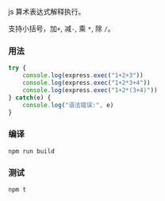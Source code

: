 

js 算术表达式解释执行。

支持小括号，加`+`, 减`-`, 乘 `*`, 除 `/`。


### 用法

```js
try {
    console.log(express.exec("1+2+3"))
    console.log(express.exec("1+2*3+4"))
    console.log(express.exec("1+2*(3+4)"))
} catch(e) {
    console.log("语法错误:", e)
}
```


### 编译


```
npm run build
```

### 测试

```
npm t
```
